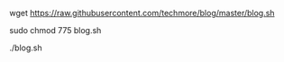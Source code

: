 wget https://raw.githubusercontent.com/techmore/blog/master/blog.sh

sudo chmod 775 blog.sh 

./blog.sh 
